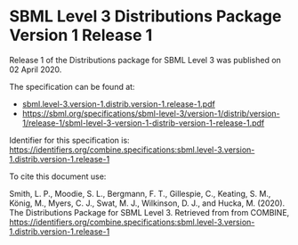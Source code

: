 # SBML Level 3 Distributions Package Version 1 Release 1

Release 1 of the Distributions package for SBML Level 3 was published on 02 April 2020. 

The specification can be found at:

* [sbml.level-3.version-1.distrib.version-1.release-1.pdf](./files/sbml.level-3.version-1.distrib.version-1.release-1.pdf)
* https://sbml.org/specifications/sbml-level-3/version-1/distrib/version-1/release-1/sbml-level-3-version-1-distrib-version-1-release-1.pdf

Identifier for this specification is: https://identifiers.org/combine.specifications:sbml.level-3.version-1.distrib.version-1.release-1

To cite this document use:

Smith, L. P., Moodie, S. L., Bergmann, F. T., Gillespie, C., Keating, S. M., König, M., Myers, C. J., Swat, M. J., Wilkinson, D. J., and Hucka, M. (2020). The Distributions Package for SBML Level 3. Retrieved from from COMBINE, https://identifiers.org/combine.specifications:sbml.level-3.version-1.distrib.version-1.release-1